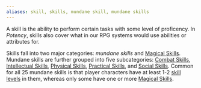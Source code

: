 ```yaml
---
aliases: skill, skills, mundane skill, mundane skills
---
```

   
A skill is the ability to perform certain tasks with some level of proficency. In _Potency_, skills also cover what in our RPG systems would use abilities or attributes for.   
   
Skills fall into two major categories: _mundane skills_ and [Magical Skills](../Skills/Magical%20Skills.md). Mundane skills are further grouped into five subcategories: [Combat Skills](../Skills/Combat%20Skills.md), [Intellectual Skills](../Skills/Intellectual%20Skills.md), [Physical Skills](../Skills/Physical%20Skills.md), [Practical Skills](../Skills/Practical%20Skills.md), and [Social Skills](../Skills/Social%20Skills.md). Common for all 25 mundane skills is that player characters have at least 1-2 [skill levels](../Skills/Skill%20Level.md) in them, whereas only some have one or more [Magical Skills](../Skills/Magical%20Skills.md).